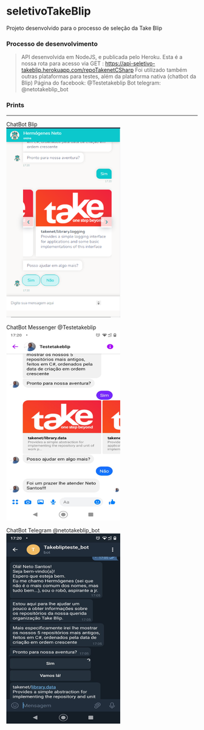 # seletivoTakeBlip
Projeto desenvolvido para o processo de seleção da Take Blip
### Processo de desenvolvimento
> API desenvolvida em NodeJS, e publicada pelo Heroku.
> Esta é a nossa rota para acesso via GET : https://api-seletivo-takeblip.herokuapp.com/repoTakenetCSharp
> Foi utilizado também outras plataformas para testes, além da plataforma nativa (chatbot da Blip)
> Página do facebook: @Testetakeblip
> Bot telegram: @netotakeblip_bot

### Prints
<hr>

ChatBot Blip<br/>
<img src = "https://github.com/Hermogenes00/seletivoTakeBlip/blob/master/prints/chatBot.png" width="300" height="500"/>

ChatBot Messenger @Testetakeblip<br/>
<img src = "https://github.com/Hermogenes00/seletivoTakeBlip/blob/master/prints/messengerBot.jpeg" width="300" height="500"/>

ChatBot Telegram @netotakeblip_bot<br/>
<img src = "https://github.com/Hermogenes00/seletivoTakeBlip/blob/master/prints/telegramBot.jpeg" width="300" height="500"/>
